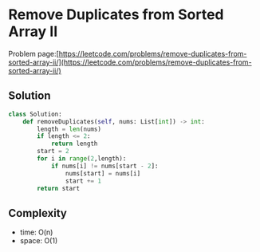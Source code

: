 # Remove Duplicates from Sorted Array II

Problem page:[https://leetcode.com/problems/remove-duplicates-from-sorted-array-ii/](https://leetcode.com/problems/remove-duplicates-from-sorted-array-ii/)

## Solution

```python
class Solution:
    def removeDuplicates(self, nums: List[int]) -> int:
        length = len(nums)
        if length <= 2:
            return length
        start = 2
        for i in range(2,length):
            if nums[i] != nums[start - 2]:
                nums[start] = nums[i]
                start += 1
        return start
```

## Complexity

- time: O(n)
- space: O(1)
